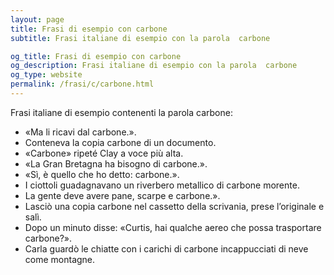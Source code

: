 ```yaml
---
layout: page
title: Frasi di esempio con carbone 
subtitle: Frasi italiane di esempio con la parola  carbone

og_title: Frasi di esempio con carbone 
og_description: Frasi italiane di esempio con la parola  carbone
og_type: website
permalink: /frasi/c/carbone.html
---
```


Frasi italiane di esempio contenenti la parola carbone:


- «Ma li ricavi dal carbone.».
- Conteneva la copia carbone di un documento.
- «Carbone» ripeté Clay a voce più alta.
- «La Gran Bretagna ha bisogno di carbone.».
- «Sì, è quello che ho detto: carbone.».
- I ciottoli guadagnavano un riverbero metallico di carbone morente.
- La gente deve avere pane, scarpe e carbone.».
- Lasciò una copia carbone nel cassetto della scrivania, prese l’originale e salì.
- Dopo un minuto disse: «Curtis, hai qualche aereo che possa trasportare carbone?».
- Carla guardò le chiatte con i carichi di carbone incappucciati di neve come montagne.
